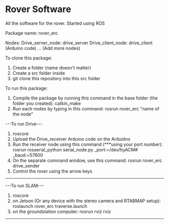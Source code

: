 # Rover Software
All the software for the rover. Started using ROS

Package name: rover_erc

Nodes:
Drive_server_node: drive_server
Drive_client_node: drive_client (Arduino code)
... (Add more nodes)


To clone this package:

1) Create a folder (name doesn't matter)
2) Create a src folder inside
3) git clone this repository into this src folder

To run this package:

1) Compile the package by running this command in the base folder (the folder you created):
  catkin_make
2) Run each nodes by typing in this command:
  rosrun rover_erc "name of the node"
  
  
---To run Drive---

1) roscore 
2) Upload the Drive_receiver Arduino code on the Arduidno
3) Run the receiver node using this command (***using your port number): rosrun rosserial_python serial_node.py _port:=/dev/ttyACM# _baud:=57600
4) On the separate command window, use this command: rosrun rover_erc drive_sender
5) Control the rover using the arrow keys

---
---To run SLAM---

1) roscore
2) on Jetson (Or any device with the stereo camera and RTABMAP setup): roslaunch rover_erc traverse.launch
3) on the groundstation computer: rosrun rviz rviz

---
